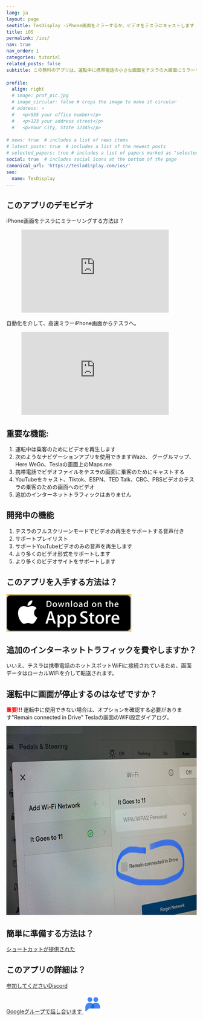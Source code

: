 ```yaml
---
lang: ja
layout: page
seotitle: TesDisplay -iPhone画面をミラーするか、ビデオをテスラにキャストします
title: iOS
permalink: /ios/
nav: true
nav_order: 1
categories: tutorial
related_posts: false
subtitle: この無料のアプリは、運転中に携帯電話の小さな画面をテスラの大画面にミラーリングできます。

profile:
  align: right
  # image: prof_pic.jpg
  # image_circular: false # crops the image to make it circular
  # address: >
  #   <p>555 your office number</p>
  #   <p>123 your address street</p>
  #   <p>Your City, State 12345</p>

# news: true  # includes a list of news items
# latest_posts: true  # includes a list of the newest posts
# selected_papers: true # includes a list of papers marked as "selected={true}"
social: true  # includes social icons at the bottom of the page
canonical_url: 'https://tesladisplay.com/ios/'
seo:
  name: TesDisplay
---
```

## このアプリのデモビデオ
iPhone画面をテスラにミラーリングする方法は？
<!-- blank line -->
<figure class="video-container">
  <iframe width="390" height="220" src="https://www.youtube.com/embed/7gpRzQRM3uk" frameborder="0" allowfullscreen="true"> </iframe>
</figure>
<!-- blank line -->

自動化を介して、高速ミラーiPhone画面からテスラへ。
<!-- blank line -->
<figure class="video-container">
  <iframe width="390" height="220" src="https://www.youtube.com/embed/RuW6pdcY930" frameborder="0" allowfullscreen="true"> </iframe>
</figure>
<!-- blank line -->

## 重要な機能:
1. 運転中は乗客のためにビデオを再生します
2. 次のようなナビゲーションアプリを使用できますWaze、 グーグルマップ、Here WeGo、Teslaの画面上のMaps.me
3. 携帯電話でビデオファイルをテスラの画面に乗客のためにキャストする
4. YouTubeをキャスト、Tiktok、ESPN、TED Talk、CBC、PBSビデオのテスラの乗客のための画面へのビデオ
5. 追加のインターネットトラフィックはありません

## 開発中の機能
1. テスラのフルスクリーンモードでビデオの再生をサポートする音声付き
2. サポートプレイリスト
3. サポートYouTubeビデオのみの音声を再生します
4. より多くのビデオ形式をサポートします
5. より多くのビデオサイトをサポートします

## このアプリを入手する方法は？
<a id ="appstore" href ="https://apps.apple.com/app/TesDisplay/id6469987744">
<img src="/assets/img/app-store-badge.png" height="100px">
</a>

## 追加のインターネットトラフィックを費やしますか？
いいえ、テスラは携帯電話のホットスポットWiFiに接続されているため、画面データはローカルWiFiを介して転送されます。

## 運転中に画面が停止するのはなぜですか？
<p><span style="color: red"> <b>重要!!! </b></span>運転中に使用できない場合は、オプションを確認する必要があります"Remain connected in Drive" Teslaの画面のWiFi設定ダイアログ。</p>
<img src="/assets/img/wifi-connected.jpg" height="500px"></a>

## 簡単に準備する方法は？
<p> <a href =を介して自動的にミラーをする準備ができます"/tesconnect_shortcut">ショートカットが提供された</a> </p>

## このアプリの詳細は？
<p> <a href ="https://discord.gg/Tvbs9uWcN9" ターゲット="_blank">参加してくださいDiscord</a> </p>
<p> <a href ="https://groups.google.com/g/tesla-display" ターゲット="_blank"> Googleグループで話し合います
<img src="/group.png" height=50px></a></p>

